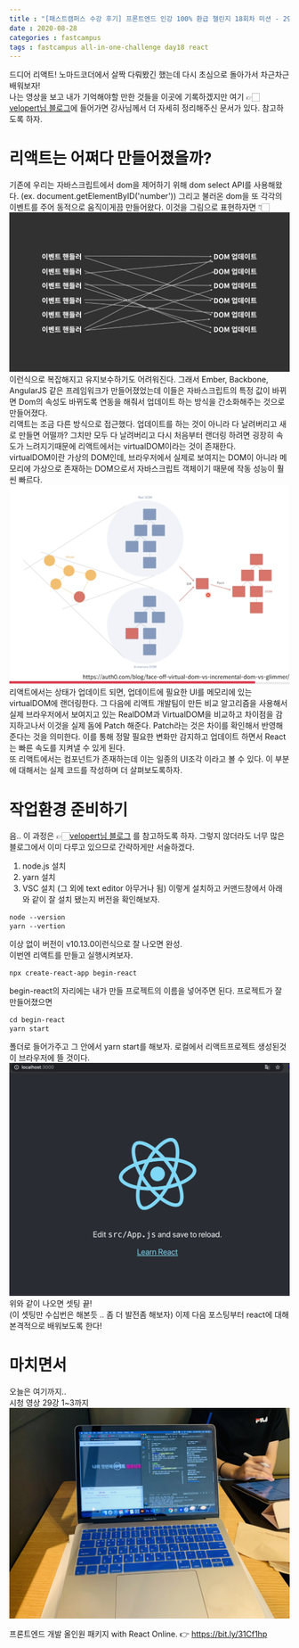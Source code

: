 ```yaml
---
title : "[패스트캠퍼스 수강 후기] 프론트엔드 인강 100% 환급 챌린지 18회차 미션 - 29강  React 입문"
date : 2020-08-28
categories : fastcampus 
tags : fastcampus all-in-one-challenge day18 react 
---
```

드디어 리액트! 노마드코더에서 살짝 다뤄봤긴 했는데 다시 초심으로 돌아가서 차근차근 배워보자!  
나는 영상을 보고 내가 기억해야할 만한 것들을 이곳에 기록하겠지만 여기 👉🏻[velopert님 블로그](https://react.vlpt.us)에 들어가면 강사님께서 더 자세히 정리해주신 문서가 있다. 참고하도록 하자.  

# 리액트는 어쩌다 만들어졌을까?
기존에 우리는 자바스크립트에서 dom을 제어하기 위해 dom select API를 사용해왔다. (ex. document.getElementByID('number')) 그리고 불러온 dom을 또 각각의 이벤트를 주어 동적으로 움직이게끔 만들어왔다. 이것을 그림으로 표현하자면 👇🏻  
![이벤트 이미지](/images/200827-1.png)  
이런식으로 복잡해지고 유지보수하기도 어려워진다. 그래서 Ember, Backbone, AngularJS 같은 프레임워크가 만들어졌었는데 이들은 자바스크립트의 특정 값이 바뀌면 Dom의 속성도 바뀌도록 연동을 해줘서 업데이트 하는 방식을 간소화해주는 것으로 만들어졌다.  
리액트는 조금 다른 방식으로 접근했다. 업데이트를 하는 것이 아니라 다 날려버리고 새로 만들면 어떨까? 그치만 모두 다 날려버리고 다시 처음부터 랜더링 하려면 굉장히 속도가 느려지기때문에 리액트에서는 virtualDOM이라는 것이 존재한다.  
virtualDOM이란 가상의 DOM인데, 브라우저에서 실제로 보여지는 DOM이 아니라 메모리에 가상으로 존재하는 DOM으로서 자바스크립트 객체이기 때문에 작동 성능이 훨씬 빠르다.  
![리액트](/images/200827-2.png)  
리액트에서는 상태가 업데이트 되면, 업데이트에 필요한 UI를 메모리에 있는 virtualDOM에 랜더링한다. 그 다음에 리액트 개발팀이 만든 비교 알고리즘을 사용해서 실제 브라우저에서 보여지고 있는 RealDOM과 VirtualDOM을 비교하고 차이점을 감지하고나서 이것을 실제 돔에 Patch 해준다.
Patch라는 것은 차이를 확인해서 반영해준다는 것을 의미한다. 이를 통해 정말 필요한 변화만 감지하고 업데이트 하면서 React는 빠른 속도를 지켜낼 수 있게 된다.   
또 리액트에서는 컴포넌트가 존재하는데 이는 일종의 UI조각 이라고 볼 수 있다. 이 부분에 대해서는 실제 코드를 작성하며 더 살펴보도록하자. 

# 작업환경 준비하기
음.. 이 과정은 👉🏻[velopert님 블로그](https://react.vlpt.us)  를 참고하도록 하자. 그렇지 않더라도 너무 많은 블로그에서 이미 다루고 있으므로 간략하게만 서술하겠다.  

1. node.js 설치
2. yarn 설치
3. VSC 설치 (그 외에 text editor 아무거나 됨)
이렇게 설치하고 커맨드창에서 아래와 같이 잘 설치 됐는지 버전을 확인해보자.
```
node --version
yarn --vertion
```
이상 없이 버전이 v10.13.0이런식으로 잘 나오면 완성.  
이번엔 리액트를 만들고 실행시켜보자.
```
npx create-react-app begin-react
```
begin-react의 자리에는 내가 만들 프로젝트의 이름을 넣어주면 된다.  프로젝트가 잘 만들어졌으면 
```
cd begin-react
yarn start
```
폴더로 들어가주고 그 안에서 yarn start를 해보자. 로컬에서 리액트프로젝트 생성된것이 브라우저에 뜰 것이다.   
![리액트 실행](/images/200827-3.png)  
위와 같이 나오면 셋팅 끝!  
(이 셋팅만 수십번은 해본듯 .. 좀 더 발전좀 해보자)
이제 다음 포스팅부터 react에 대해 본격적으로 배워보도록 한다!

# 마치면서
오늘은 여기까지..    
시청 영상 29강 1~3까지
![수강인증이미지](/images/200827-4.jpeg)
   
프론트엔드 개발 올인원 패키지 with React Online. 👉 https://bit.ly/31Cf1hp